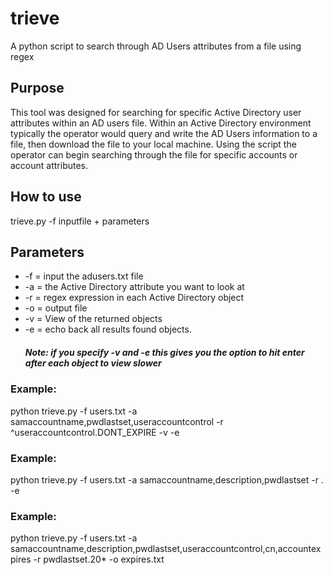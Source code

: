 # trieve
A python script to search through AD Users attributes from a file using regex


## Purpose
This tool was designed for searching for specific Active Directory user attributes within an AD users file. Within an Active Directory environment typically the operator would query and write the AD Users information to a file, then download the file to your local machine. Using the script the operator can begin searching through the file for specific accounts or account attributes.

## How to use
trieve.py -f inputfile + parameters

## Parameters
- -f = input the adusers.txt file
- -a = the Active Directory attribute you want to look at
- -r = regex expression in each Active Directory object
- -o = output file
- -v = View of the returned objects
- -e = echo back all results found objects.
  ##### *Note: if you specify -v and -e this gives you the option to hit enter after each object to view slower*
  
 ### Example: 
 python trieve.py -f users.txt -a samaccountname,pwdlastset,useraccountcontrol -r ^useraccountcontrol.DONT_EXPIRE  -v -e
  
  
  
  
### Example: 
python trieve.py -f users.txt -a samaccountname,description,pwdlastset -r . -e

  
  
### Example: 
python trieve.py -f users.txt -a samaccountname,description,pwdlastset,useraccountcontrol,cn,accountexpires -r pwdlastset.20* -o expires.txt
